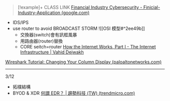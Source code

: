 >[!example]+ CLASS LINK
>[Financial Industry Cybersecurity - Finicial-Industry-Application (google.com)](https://sites.google.com/view/ntutifm-tpclass-01/courses/finicial-industry-application?authuser=0)


- IDS/IPS
- use router to avoid BROADCAST STORM ![[OSI 模型#^2ee49b]]
	- 交換器(switch)會有訊框風暴
	- 用路由器(router)替換
	- CORE seitch=router
[How the Internet Works, Part I - The Internet Infrastructure | Vahid Dejwakh](https://vahid.blog/post/2020-12-15-how-the-internet-works-part-i-infrastructure/)

[Wireshark Tutorial: Changing Your Column Display (paloaltonetworks.com)](https://unit42.paloaltonetworks.com/unit42-customizing-wireshark-changing-column-display/)

---
3/12
- 拓樸結構
- BYOD & XDR
[何謂 EDR？ | 趨勢科技 (TW) (trendmicro.com)](https://www.trendmicro.com/zh_tw/what-is/xdr/edr.html)

